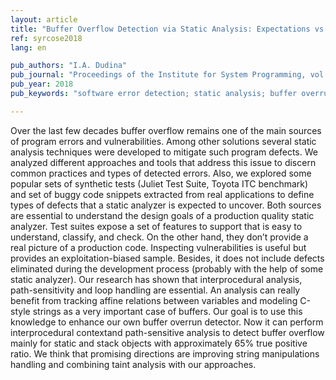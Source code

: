```yaml
---
layout: article
title: "Buffer Overflow Detection via Static Analysis: Expectations vs. Reality"
ref: syrcose2018
lang: en

pub_authors: "I.A. Dudina"
pub_journal: "Proceedings of the Institute for System Programming, vol. 30, issue 3, pp. 21-30."
pub_year: 2018
pub_keywords: "software error detection; static analysis; buffer overrun"

---
```


Over the last few decades buffer overflow remains one of the main sources of program errors and vulnerabilities. Among other solutions several static analysis techniques were developed to mitigate such program defects. We analyzed different approaches and tools that address this issue to discern common practices and types of detected errors. Also, we explored some popular sets of synthetic tests (Juliet Test Suite, Toyota ITC benchmark) and set of buggy code snippets extracted
from real applications to define types of defects that a static analyzer is expected to uncover. Both sources are essential to understand the design goals of a production quality static analyzer. Test suites expose a set of features to support that is easy to understand, classify, and check. On the other hand, they don’t provide a real picture of a production code. Inspecting vulnerabilities is useful but provides an exploitation-biased sample. Besides, it does not include defects
eliminated during the development process (probably with the help of some static analyzer). Our research has shown that interprocedural analysis, path-sensitivity and loop handling are essential. An analysis can really benefit from tracking affine relations between variables and modeling C-style strings as a very important case of buffers. Our goal is to use this knowledge to enhance our own buffer overrun detector. Now it can perform interprocedural contextand path-sensitive analysis
to detect buffer overflow mainly for static and stack objects with approximately 65% true positive ratio. We think that promising directions are improving string manipulations handling and combining taint analysis with our approaches.
